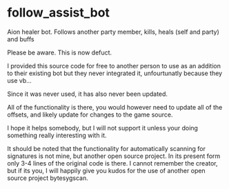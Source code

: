 follow_assist_bot
=================

Aion healer bot. Follows another party member, kills, heals (self and party) and buffs

Please be aware. This is now defuct.

I provided this source code for free to another person to use as an addition to their existing bot but they never integrated it, unfourtunatly because they use vb...

Since it was never used, it has also never been updated.

All of the functionality is there, you would however need to update all of the offsets, and likely update for changes to the game source.

I hope it helps somebody, but I will not support it unless your doing something really interesting with it.

It should be noted that the functionality for automatically scanning for signatures is not mine, but another open source project. In its present form only 3-4 lines of the original code is there. I cannot remember the creator, but if its you, I will happily give you kudos for the use of another open source project bytesygscan.
